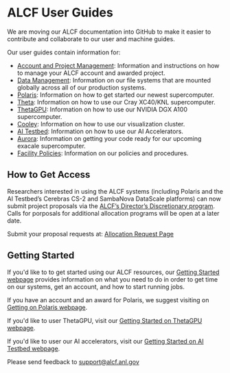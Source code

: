 # ALCF User Guides
We are moving our ALCF documentation into GitHub to make it easier to contribute and collaborate to our user and machine guides.

Our user guides contain information for: 
- [Account and Project Management](https://www.alcf.anl.gov/support-center/account-and-project-management): Information and instructions on how to manage your ALCF account and awarded project.  
- [Data Management](https://www.alcf.anl.gov/support/user-guides/data-management/filesystem-and-storage/data-storage/index.html): Information on our file systems that are mounted globally across all of our production systems.
- [Polaris](https://www.alcf.anl.gov/support/user-guides/polaris/getting-started/index.html): Information on how to get started our newest supercomputer.
- [Theta](https://www.alcf.anl.gov/support/user-guides/theta/hardware-overview/machine-overview/index.html): Information on how to use our Cray XC40/KNL supercomputer.
- [ThetaGPU](https://www.alcf.anl.gov/support/user-guides/theta-gpu/hardware-overview/theta-gpu-machine-overview/index.html): Information on how to use our NVIDIA DGX A100 supercomputer.
- [Cooley](https://www.alcf.anl.gov/support/user-guides/cooley/cooley-overview/index.html): Information on how to use our visualization cluster.
- [AI Testbed](https://www.alcf.anl.gov/support-center/ai-testbed): Information on how to use our AI Accelerators.
- [Aurora](https://www.alcf.anl.gov/support-center/aurora): Information on getting your code ready for our upcoming exacale supercomputer.
- [Facility Policies](https://www.alcf.anl.gov/support-center/facility-policies): Information on our policies and procedures.

## How to Get Access
Researchers interested in using the ALCF systems (including Polaris and the AI Testbed’s Cerebras CS-2 and SambaNova DataScale platforms) can now submit project proposals via the [ALCF’s Director’s Discretionary program](https://www.alcf.anl.gov/science/directors-discretionary-allocation-program). Calls for porposals for additional allocation programs will be open at a later date.

Submit your proposal requests at: [Allocation Request Page](https://www.alcf.anl.gov/science/directors-discretionary-allocation-program)

## Getting Started
If you'd like to to get started using our ALCF resources, our [Getting Started webpage](https://www.alcf.anl.gov/support-center/get-started) provides information on what you need to do in order to get time on our systems, get an account, and how to start running jobs.

If you have an account and an award for Polaris, we suggest visiting on [Getting on Polaris webpage](https://www.alcf.anl.gov/support/user-guides/polaris/getting-started/index.html).

If you'd like to user ThetaGPU, visit our [Getting Started on ThetaGPU webpage](https://www.alcf.anl.gov/support/user-guides/theta-gpu/getting-started.md).

If you'd like to user our AI accelerators, visit our [Getting Started on AI Testbed webpage](https://argonne-lcf.github.io/ai-testbed-userdocs/#getting-started).

Please send feedback to [support@alcf.anl.gov](mailto:support@alcf.anl.gov)
